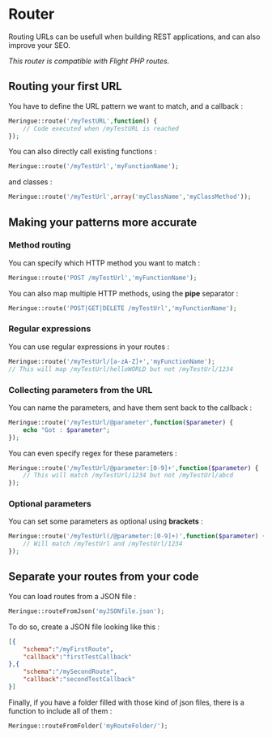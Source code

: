 # Router

Routing URLs can be usefull when building REST applications, and can also improve your SEO.

*This router is compatible with Flight PHP routes.*

## Routing your first URL

You have to define the URL pattern we want to match, and a callback :

```php
Meringue::route('/myTestURL',function() {
	// Code executed when /myTestURL is reached
});
```

You can also directly call existing functions :

```php
Meringue::route('/myTestUrl','myFunctionName');
```

and classes :

```php
Meringue::route('/myTestUrl',array('myClassName','myClassMethod'));
```

## Making your patterns more accurate

### Method routing

You can specify which HTTP method you want to match :

```php
Meringue::route('POST /myTestUrl','myFunctionName');
```

You can also map multiple HTTP methods, using the **pipe** separator :

```php
Meringue::route('POST|GET|DELETE /myTestUrl','myFunctionName');
```

### Regular expressions

You can use regular expressions in your routes :

```php
Meringue::route('/myTestUrl/[a-zA-Z]+','myFunctionName');
// This will map /myTestUrl/helloWORLD but not /myTestUrl/1234
```

### Collecting parameters from the URL

You can name the parameters, and have them sent back to the callback :

```php
Meringue::route('/myTestUrl/@parameter',function($parameter) {
	echo "Got : $parameter";
});
```

You can even specify regex for these parameters :

```php
Meringue::route('/myTestUrl/@parameter:[0-9]+',function($parameter) {
	// This will match /myTestUrl/1234 but not /myTestUrl/abcd
});
```

### Optional parameters

You can set some parameters as optional using **brackets** :

```php
Meringue::route('/myTestUrl(/@parameter:[0-9]+)',function($parameter) {
	// Will match /myTestUrl and /myTestUrl/1234
});
```

## Separate your routes from your code

You can load routes from a JSON file :

```php
Meringue::routeFromJson('myJSONfile.json');
```

To do so, create a JSON file looking like this :

```json
[{
	"schema":"/myFirstRoute",
	"callback":"firstTestCallback"
},{
	"schema":"/mySecondRoute",
	"callback":"secondTestCallback"
}]
```

Finally, if you have a folder filled with those kind of json files, there is a function to include all of them :

```php
Meringue::routeFromFolder('myRouteFolder/');
```